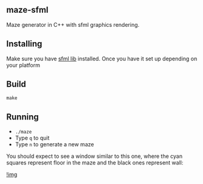 ## maze-sfml

Maze generator in C++ with sfml graphics rendering.

## Installing

Make sure you have [sfml lib](https://www.sfml-dev.org/download/sfml/2.5.1/) installed. Once you have it set up depending on your platform

## Build

`make`

## Running

- `./maze`
- Type `q` to quit
- Type `n` to generate a new maze

You should expect to see a window similar to this one, where the cyan squares represent floor in the maze and the black ones represent wall:

[!img](./assets/sample.png)
